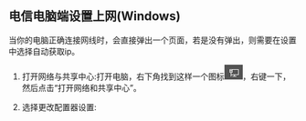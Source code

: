 ## 电信电脑端设置上网(Windows)

当你的电脑正确连接网线时，会直接弹出一个页面，若是没有弹出，则需要在设置中选择自动获取ip。

1. 打开网络与共享中心:打开电脑，右下角找到这样一个图标![](./images/image1.png)，右键一下，然后点击“打开网络和共享中心”。

2. 选择更改配置器设置:
